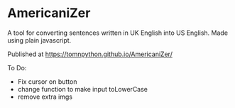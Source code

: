 # AmericaniZer
A tool for converting sentences written in UK English into US English. Made using plain javascript.

Published at https://tomnpython.github.io/AmericaniZer/

To Do:
  - Fix cursor on button
  - change function to make input toLowerCase
  - remove extra imgs
